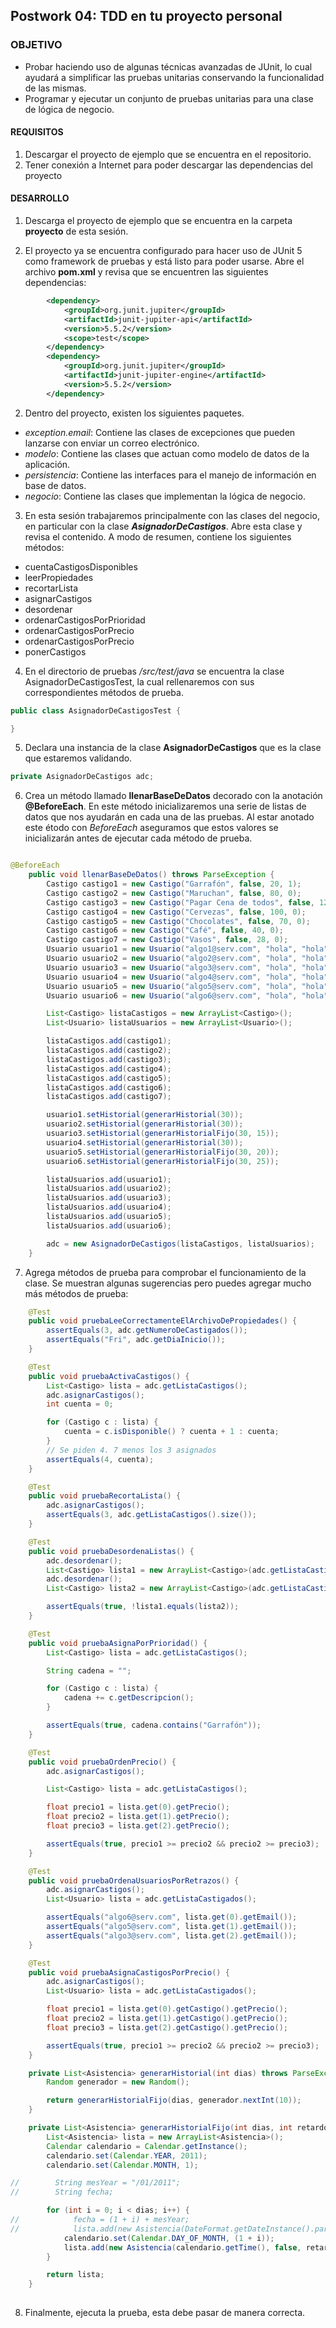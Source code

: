 ## Postwork 04: TDD en tu proyecto personal

### OBJETIVO

- Probar haciendo uso de algunas técnicas avanzadas de JUnit, lo cual ayudará a simplificar las pruebas unitarias conservando la funcionalidad de las mismas.
- Programar y ejecutar un conjunto de pruebas unitarias para una clase de lógica de negocio.

#### REQUISITOS

1. Descargar el proyecto de ejemplo que se encuentra en el repositorio.
2. Tener conexión a Internet para poder descargar las dependencias del proyecto

#### DESARROLLO

1. Descarga el proyecto de ejemplo que se encuentra en la carpeta **proyecto** de esta sesión.

2. El proyecto ya se encuentra configurado para hacer uso de JUnit 5 como framework de pruebas y está listo para poder usarse. Abre el archivo **pom.xml** y revisa que se encuentren las siguientes dependencias:

```xml
		<dependency>
			<groupId>org.junit.jupiter</groupId>
			<artifactId>junit-jupiter-api</artifactId>
			<version>5.5.2</version>
			<scope>test</scope>
		</dependency>
		<dependency>
			<groupId>org.junit.jupiter</groupId>
			<artifactId>junit-jupiter-engine</artifactId>
			<version>5.5.2</version>
		</dependency>
```

2. Dentro del proyecto, existen los siguientes paquetes.

 - *exception.email*: Contiene las clases de excepciones que pueden lanzarse con enviar un correo electrónico.
 - *modelo*: Contiene las clases que actuan como modelo de datos de la aplicación.
 - *persistencia*: Contiene las interfaces para el manejo de información en base de datos.
 - *negocio*: Contiene las clases que implementan la lógica de negocio.
 
3. En esta sesión trabajaremos principalmente con las clases del negocio, en particular con la clase ***AsignadorDeCastigos***. Abre esta clase y revisa el contenido. A modo de resumen, contiene los siguientes métodos:

 - cuentaCastigosDisponibles
 - leerPropiedades
 - recortarLista
 - asignarCastigos
 - desordenar
 - ordenarCastigosPorPrioridad
 - ordenarCastigosPorPrecio
 - ordenarCastigosPorPrecio
 - ponerCastigos
 
4. En el directorio de pruebas */src/test/java* se encuentra la clase AsignadorDeCastigosTest, la cual rellenaremos con sus correspondientes métodos de prueba.

```java
public class AsignadorDeCastigosTest {

}
```

5. Declara una instancia de la clase **AsignadorDeCastigos** que es la clase que estaremos validando. 

```java
private AsignadorDeCastigos adc;

```

6. Crea un método llamado **llenarBaseDeDatos** decorado con la anotación **@BeforeEach**. En este método inicializaremos una serie de listas de datos que nos ayudarán en cada una de las pruebas. Al estar anotado este étodo con *BeforeEach* aseguramos que estos valores se inicializarán antes de ejecutar cada método de prueba.

```java

@BeforeEach
	public void llenarBaseDeDatos() throws ParseException {
		Castigo castigo1 = new Castigo("Garrafón", false, 20, 1);
		Castigo castigo2 = new Castigo("Maruchan", false, 80, 0);
		Castigo castigo3 = new Castigo("Pagar Cena de todos", false, 1200, -1);
		Castigo castigo4 = new Castigo("Cervezas", false, 100, 0);
		Castigo castigo5 = new Castigo("Chocolates", false, 70, 0);
		Castigo castigo6 = new Castigo("Café", false, 40, 0);
		Castigo castigo7 = new Castigo("Vasos", false, 28, 0);
		Usuario usuario1 = new Usuario("algo1@serv.com", "hola", "hola");
		Usuario usuario2 = new Usuario("algo2@serv.com", "hola", "hola");
		Usuario usuario3 = new Usuario("algo3@serv.com", "hola", "hola");
		Usuario usuario4 = new Usuario("algo4@serv.com", "hola", "hola");
		Usuario usuario5 = new Usuario("algo5@serv.com", "hola", "hola");
		Usuario usuario6 = new Usuario("algo6@serv.com", "hola", "hola");

		List<Castigo> listaCastigos = new ArrayList<Castigo>();
		List<Usuario> listaUsuarios = new ArrayList<Usuario>();

		listaCastigos.add(castigo1);
		listaCastigos.add(castigo2);
		listaCastigos.add(castigo3);
		listaCastigos.add(castigo4);
		listaCastigos.add(castigo5);
		listaCastigos.add(castigo6);
		listaCastigos.add(castigo7);

		usuario1.setHistorial(generarHistorial(30));
		usuario2.setHistorial(generarHistorial(30));
		usuario3.setHistorial(generarHistorialFijo(30, 15));
		usuario4.setHistorial(generarHistorial(30));
		usuario5.setHistorial(generarHistorialFijo(30, 20));
		usuario6.setHistorial(generarHistorialFijo(30, 25));

		listaUsuarios.add(usuario1);
		listaUsuarios.add(usuario2);
		listaUsuarios.add(usuario3);
		listaUsuarios.add(usuario4);
		listaUsuarios.add(usuario5);
		listaUsuarios.add(usuario6);

		adc = new AsignadorDeCastigos(listaCastigos, listaUsuarios);
	}

```

7. Agrega métodos de prueba para comprobar el funcionamiento de la clase. Se muestran algunas sugerencias pero puedes agregar mucho más métodos de prueba:

```java
	@Test
	public void pruebaLeeCorrectamenteElArchivoDePropiedades() {
		assertEquals(3, adc.getNumeroDeCastigados());
		assertEquals("Fri", adc.getDiaInicio());
	}

	@Test
	public void pruebaActivaCastigos() {
		List<Castigo> lista = adc.getListaCastigos();
		adc.asignarCastigos();
		int cuenta = 0;

		for (Castigo c : lista) {
			cuenta = c.isDisponible() ? cuenta + 1 : cuenta;
		}
		// Se piden 4. 7 menos los 3 asignados
		assertEquals(4, cuenta);
	}

	@Test
	public void pruebaRecortaLista() {
		adc.asignarCastigos();
		assertEquals(3, adc.getListaCastigos().size());
	}

	@Test
	public void pruebaDesordenaListas() {
		adc.desordenar();
		List<Castigo> lista1 = new ArrayList<Castigo>(adc.getListaCastigos());
		adc.desordenar();
		List<Castigo> lista2 = new ArrayList<Castigo>(adc.getListaCastigos());

		assertEquals(true, !lista1.equals(lista2));
	}

	@Test
	public void pruebaAsignaPorPrioridad() {
		List<Castigo> lista = adc.getListaCastigos();

		String cadena = "";

		for (Castigo c : lista) {
			cadena += c.getDescripcion();
		}

		assertEquals(true, cadena.contains("Garrafón"));
	}

	@Test
	public void pruebaOrdenPrecio() {
		adc.asignarCastigos();

		List<Castigo> lista = adc.getListaCastigos();

		float precio1 = lista.get(0).getPrecio();
		float precio2 = lista.get(1).getPrecio();
		float precio3 = lista.get(2).getPrecio();

		assertEquals(true, precio1 >= precio2 && precio2 >= precio3);
	}

	@Test
	public void pruebaOrdenaUsuariosPorRetrazos() {
		adc.asignarCastigos();
		List<Usuario> lista = adc.getListaCastigados();

		assertEquals("algo6@serv.com", lista.get(0).getEmail());
		assertEquals("algo5@serv.com", lista.get(1).getEmail());
		assertEquals("algo3@serv.com", lista.get(2).getEmail());
	}

	@Test
	public void pruebaAsignaCastigosPorPrecio() {
		adc.asignarCastigos();
		List<Usuario> lista = adc.getListaCastigados();

		float precio1 = lista.get(0).getCastigo().getPrecio();
		float precio2 = lista.get(1).getCastigo().getPrecio();
		float precio3 = lista.get(2).getCastigo().getPrecio();

		assertEquals(true, precio1 >= precio2 && precio2 >= precio3);
	}

	private List<Asistencia> generarHistorial(int dias) throws ParseException {
		Random generador = new Random();

		return generarHistorialFijo(dias, generador.nextInt(10));
	}

	private List<Asistencia> generarHistorialFijo(int dias, int retardo) throws ParseException {
		List<Asistencia> lista = new ArrayList<Asistencia>();
		Calendar calendario = Calendar.getInstance();
		calendario.set(Calendar.YEAR, 2011);
		calendario.set(Calendar.MONTH, 1);

//        String mesYear = "/01/2011";
//        String fecha;

		for (int i = 0; i < dias; i++) {
//            fecha = (1 + i) + mesYear;
//            lista.add(new Asistencia(DateFormat.getDateInstance().parse(fecha), false, retardo));
			calendario.set(Calendar.DAY_OF_MONTH, (1 + i));
			lista.add(new Asistencia(calendario.getTime(), false, retardo));
		}

		return lista;
	}
        
```

8. Finalmente, ejecuta la prueba, esta debe pasar de manera correcta.


